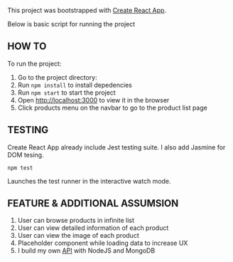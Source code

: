 This project was bootstrapped with [Create React App](https://github.com/facebookincubator/create-react-app).

Below is basic script for running the project

## HOW TO

To run the project:

1.  Go to the project directory:
2.  Run `npm install` to install depedencies
3.  Run `npm start` to start the project
4.  Open [http://localhost:3000](http://localhost:3000) to view it in the browser
5.  Click products menu on the navbar to go to the product list page

## TESTING

Create React App already include Jest testing suite. I also add Jasmine for DOM tesing.

`npm test`

Launches the test runner in the interactive watch mode.

## FEATURE & ADDITIONAL ASSUMSION

1.  User can browse products in infinite list
2.  User can view detailed information of each product
3.  User can view the image of each product
4.  Placeholder component while loading data to increase UX
5.  I build my own [API](https://github.com/rendyfebry/salestock-test-be) with NodeJS and MongoDB

